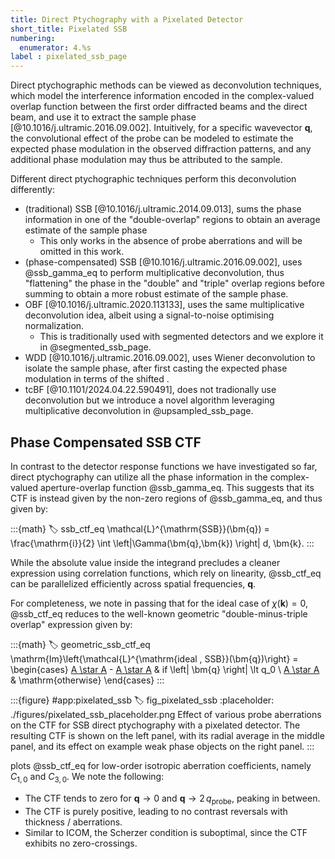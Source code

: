 ```yaml
---
title: Direct Ptychography with a Pixelated Detector
short_title: Pixelated SSB
numbering:
  enumerator: 4.%s
label : pixelated_ssb_page
---
```


Direct ptychographic methods can be viewed as deconvolution techniques, which model the interference information encoded in the complex-valued overlap function between the first order diffracted beams and the direct beam, and use it to extract the sample phase [@10.1016/j.ultramic.2016.09.002].
Intuitively, for a specific wavevector $\bm{q}$, the convolutional effect of the probe can be modeled to estimate the expected phase modulation in the observed diffraction patterns, and any additional phase modulation may thus be attributed to the sample.

Different direct ptychographic techniques perform this deconvolution differently:

- (traditional) SSB [@10.1016/j.ultramic.2014.09.013], sums the phase information in one of the "double-overlap" regions to obtain an average estimate of the sample phase
  - This only works in the absence of probe aberrations and will be omitted in this work.
- (phase-compensated) SSB [@10.1016/j.ultramic.2016.09.002], uses @ssb_gamma_eq to perform multiplicative deconvolution, thus "flattening" the phase in the "double" and "triple" overlap regions before summing to obtain a more robust estimate of the sample phase.
- OBF [@10.1016/j.ultramic.2020.113133], uses the same multiplicative deconvolution idea, albeit using a signal-to-noise optimising normalization.
  - This is traditionally used with segmented detectors and we explore it in @segmented_ssb_page.
- WDD [@10.1016/j.ultramic.2016.09.002], uses Wiener deconvolution to isolate the sample phase, after first casting the expected phase modulation in terms of the shifted [](wiki:Wigner_distribution_function).
- tcBF [@10.1101/2024.04.22.590491], does not tradionally use deconvolution but we introduce a novel algorithm leveraging multiplicative deconvolution in @upsampled_ssb_page.

## Phase Compensated SSB CTF

In contrast to the detector response functions we have investigated so far, direct ptychography can utilize all the phase information in the complex-valued aperture-overlap function @ssb_gamma_eq.
This suggests that its CTF is instead given by the non-zero regions of @ssb_gamma_eq, and thus given by:

:::{math}
:label: ssb_ctf_eq
\mathcal{L}^{\mathrm{SSB}}(\bm{q}) = \frac{\mathrm{i}}{2} \int  \left|\Gamma(\bm{q},\bm{k}) \right| d\, \bm{k}.
:::

While the absolute value inside the integrand precludes a cleaner expression using correlation functions, which rely on linearity, @ssb_ctf_eq can be parallelized efficiently across spatial frequencies, $\bm{q}$.

For completeness, we note in passing that for the ideal case of $\chi(\bm{k})=0$, @ssb_ctf_eq reduces to the well-known geometric "double-minus-triple overlap" expression given by:

:::{math}
:label: geometric_ssb_ctf_eq
\mathrm{Im}\left\{\mathcal{L}^{\mathrm{ideal \, SSB}}(\bm{q})\right\} = \begin{cases} [A \star A](\bm{q}) - [A \star A](2\,\bm{q}) & if \left| \bm{q} \right| \lt q_0 \\
[A \star A](\bm{q}) & \mathrm{otherwise}
\end{cases}
:::

:::{figure} #app:pixelated_ssb
:label: fig_pixelated_ssb
:placeholder: ./figures/pixelated_ssb_placeholder.png
Effect of various probe aberrations on the CTF for SSB direct ptychography with a pixelated detector.
The resulting CTF is shown on the left panel, with its radial average in the middle panel, and its effect on example weak phase objects on the right panel.
:::

[](#fig_pixelated_ssb) plots @ssb_ctf_eq for low-order isotropic aberration coefficients, namely $C_{1,0}$ and $C_{3,0}$.
We note the following:

- The CTF tends to zero for $\bm{q} \rightarrow 0$ and $\bm{q} \rightarrow 2\, q_{\mathrm{probe}}$, peaking in between.
- The CTF is purely positive, leading to no contrast reversals with thickness / aberrations.
- Similar to ICOM, the Scherzer condition is suboptimal, since the CTF exhibits no zero-crossings.
